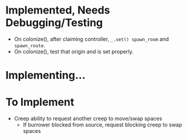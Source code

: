 # Implemented, Needs Debugging/Testing

- On colonize(), after claiming controller, `_.set() spawn_room` and `spawn_route`.
- On colonize(), test that origin and is set properly.



# Implementing...



# To Implement

- Creep ability to request another creep to move/swap spaces
	- If burrower blocked from source, request blocking creep to swap spaces
